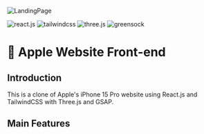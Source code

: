 ![LandingPage](https://github.com/Sookyoung-Park/Apple-Website/blob/main/assets/readme_landingPage.gif?raw=true)

<div>
    <img src="https://img.shields.io/badge/-React_JS-black?style=for-the-badge&logoColor=white&logo=react&color=000000" alt="react.js" />
    <img src="https://img.shields.io/badge/-Tailwind_CSS-black?style=for-the-badge&logoColor=white&logo=tailwindcss&color=fafafa" alt="tailwindcss" />
    <img src="https://img.shields.io/badge/-Three_JS-black?style=for-the-badge&logoColor=white&logo=threedotjs&color=8A2BE2" alt="three.js" />
    <img src="https://img.shields.io/badge/-GSAP-black?style=for-the-badge&logoColor=white&logo=greensock&color=8A2BE2" alt="greensock" />
    
</div>


# 🍏 Apple Website Front-end 

## **Introduction**

This is a clone of Apple's iPhone 15 Pro website using React.js and TailwindCSS with Three.js and GSAP.


## **Main Features**

>